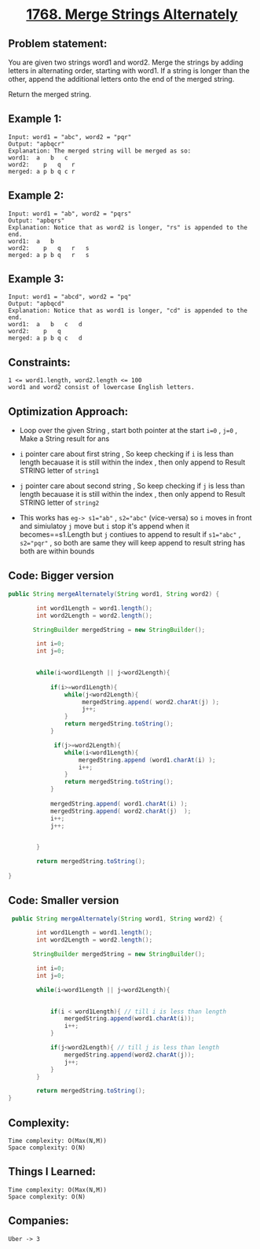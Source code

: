 <h1 align="center"><a href="https://leetcode.com/problems/merge-strings-alternately/" target="_blank">1768. Merge Strings Alternately</a></h1>


## Problem statement:
You are given two strings word1 and word2. Merge the strings by adding letters in alternating order, starting with word1. If a string is longer than the other, append the additional letters onto the end of the merged string.

Return the merged string.


## Example 1:

```
Input: word1 = "abc", word2 = "pqr"
Output: "apbqcr"
Explanation: The merged string will be merged as so:
word1:  a   b   c
word2:    p   q   r
merged: a p b q c r
```

## Example 2:

```
Input: word1 = "ab", word2 = "pqrs"
Output: "apbqrs"
Explanation: Notice that as word2 is longer, "rs" is appended to the end.
word1:  a   b 
word2:    p   q   r   s
merged: a p b q   r   s
```


## Example 3:

```
Input: word1 = "abcd", word2 = "pq"
Output: "apbqcd"
Explanation: Notice that as word1 is longer, "cd" is appended to the end.
word1:  a   b   c   d
word2:    p   q 
merged: a p b q c   d
```


## Constraints:

```
1 <= word1.length, word2.length <= 100
word1 and word2 consist of lowercase English letters.
```


 

## Optimization Approach:

- Loop over the given String , start both pointer at the start `i=0` , `j=0` , Make a String result for ans
  
- `i` pointer care about first string  , So keep checking if `i` is less than length becauase it is still within the index , then only append to Result STRING letter of `string1`
  
- `j` pointer care about second string  , So keep checking if `j` is less than length becauase it is still within the index , then only append to Result STRING letter of `string2`

- This works has `eg-> s1="ab"` , `s2="abc"` (vice-versa) so  `i` moves in front and simiulatoy `j` move but `i` stop it's append when it becomes==s1.Length but `j` contiues to append to result
  if `s1="abc"` , `s2="pqr"`  , so both are same they will keep append to result string has both are within bounds



## Code: Bigger version

```java
public String mergeAlternately(String word1, String word2) {

        int word1Length = word1.length(); 
        int word2Length = word2.length();

       StringBuilder mergedString = new StringBuilder();

        int i=0;
        int j=0;
       

        while(i<word1Length || j<word2Length){
            
            if(i>=word1Length){
                while(j<word2Length){
                     mergedString.append( word2.charAt(j) );
                     j++;
                }
                return mergedString.toString();
            }

             if(j>=word2Length){
                while(i<word1Length){
                    mergedString.append (word1.charAt(i) );
                    i++;
                }
                return mergedString.toString();
            }
            
            mergedString.append( word1.charAt(i) );
            mergedString.append( word2.charAt(j)  );
            i++;
            j++;
            

        }

        return mergedString.toString();
        
}

```

## Code: Smaller version

```java
 public String mergeAlternately(String word1, String word2) {

        int word1Length = word1.length();
        int word2Length = word2.length();

       StringBuilder mergedString = new StringBuilder();

        int i=0;
        int j=0;

        while(i<word1Length || j<word2Length){
            

            if(i < word1Length){ // till i is less than length 
                mergedString.append(word1.charAt(i));
                i++;
            }

            if(j<word2Length){ // till j is less than length 
                mergedString.append(word2.charAt(j));
                j++;
            }
        }

        return mergedString.toString();
}
```






## Complexity:

```
Time complexity: O(Max(N,M)) 
Space complexity: O(N)
```


## Things I Learned:

```
Time complexity: O(Max(N,M)) 
Space complexity: O(N)
```


## Companies:

```
Uber -> 3
```





